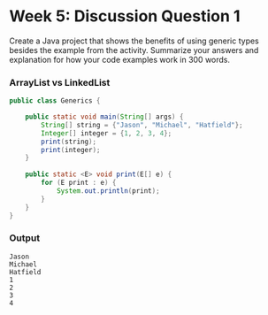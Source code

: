 # Week 5: Discussion Question 1
Create a Java project that shows the benefits of using generic types besides the example from the activity. Summarize your answers and explanation for how your code examples work in 300 words.
### ArrayList vs LinkedList
``` Java
public class Generics {

	public static void main(String[] args) {
		String[] string = {"Jason", "Michael", "Hatfield"};
		Integer[] integer = {1, 2, 3, 4};
		print(string);
		print(integer);
	}
	
	public static <E> void print(E[] e) {
		for (E print : e) {
			System.out.println(print);
		}
	}
}
```
### Output
``` 
Jason
Michael
Hatfield
1
2
3
4
```
